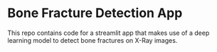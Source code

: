 # Bone Fracture Detection App

This repo contains code for a streamlit app that makes use of a deep learning model to detect bone fractures on X-Ray images.
